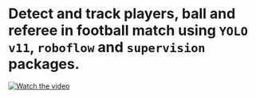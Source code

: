 # Detect and track players, ball and referee in football match using `YOLO v11`, `roboflow` and `supervision` packages.

[![Watch the video](https://storage4.fastupload.io/cache/plugins/filepreviewer/1052776/1a7ad703ff7d996a3bf72ce6d5f6ad63e94c7ab18c6a17c93bf8dc32ddece3e9/1100x800_cropped.jpg)](https://github.com/salehghotbani/Football_Yolo11_Supervision_Roboflow/main/result_clips/result_pitch.mp4)
